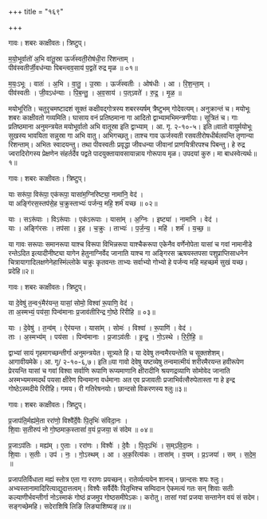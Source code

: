 +++
title = "१६९"

+++


गावः। शबरः काक्षीवतः। त्रिष्टुप्।

म॒यो॒भूर्वातो॑ अ॒भि वा॑तू॒स्रा ऊर्ज॑स्वती॒रोष॑धी॒रा रि॑शन्ताम् ।  
पीव॑स्वतीर्जी॒वध॑न्याः पिबन्त्वव॒साय॑ प॒द्वते॑ रुद्र मृळ ॥ ०१॥

म॒यः॒ऽभूः । वातः॑ । अ॒भि । वा॒तु॒ । उ॒स्राः । ऊर्ज॑स्वतीः । ओष॑धीः । आ । रि॒श॒न्ता॒म् ।  
पीव॑स्वतीः । जी॒वऽध॑न्याः । पि॒ब॒न्तु॒ । अ॒व॒साय॑ । प॒त्ऽवते॑ । रु॒द्र॒ । मृ॒ळ॒ ॥

मयोभूरिति। चतुरृचमष्टादशं सूक्तं कक्षीवद्गोत्रस्य शबरस्यर्षम् त्रैष्टुभम् गोदेवत्यम्। अनुक्रान्तं च। मयोभूः शबरः काक्षीवतो गव्यमिति। घासाय वनं प्रतिष्ठमाना गा आदितो द्वाभ्यामभिमन्त्रणीयाः। सूत्रितं च। गाः प्रतिष्ठमाना अनुमन्त्रयेत मयोभूर्वातो अभि वातूस्रा इति द्वाभ्याम् । आ. गृ. २-१०-५। इति॥वातो वायुर्मयोभूः सुखस्य भावयिता सन्नुस्रा गा अभि वातु। अभिगच्छतु। ताश्च गाव ऊर्जस्वती रसवतीरोषधीर्बलवन्ति तृणान्या रिशन्ताम्। अभितः स्वादयन्तु। तथा पीवस्वतीः प्रवृद्धा जीवधन्या जीवानां प्राणयित्रीरपश्च पिबन्तु। हे रुद्र ज्वरादिरोगस्य प्रेक्षणेन संहर्तर्देव पद्वते पादयुक्तायावसायान्नाय गोरूपाय मृळ। उपदयां कुरु। मा बाधस्वेत्यर्थः॥१॥

गावः। शबरः काक्षीवतः। त्रिष्टुप्।

याः सरू॑पा॒ विरू॑पा॒ एक॑रूपा॒ यासा॑म॒ग्निरिष्ट्या॒ नामा॑नि॒ वेद॑ ।  
या अङ्गि॑रस॒स्तप॑से॒ह च॒क्रुस्ताभ्यः॑ पर्जन्य॒ महि॒ शर्म॑ यच्छ ॥ ०२॥

याः । सऽरू॑पाः । विऽरू॑पाः । एक॑ऽरूपाः । यासा॑म् । अ॒ग्निः । इष्ट्या॑ । नामा॑नि । वेद॑ ।  
याः । अङ्गि॑रसः । तप॑सा । इ॒ह । च॒क्रुः । ताभ्यः॑ । प॒र्ज॒न्य॒ । महि॑ । शर्म॑ । य॒च्छ॒ ॥

या गावः सरूपाः समानरूपा याश्च विरूपा विभिन्नरूपा याश्चैकरूपा एकेनैव वर्णेनोपेता यासां च गवां नामानीडे रन्तेऽदित इत्यादीनीष्ट्या यागेन हेतुनाग्निर्वेद जानाति याश्च गा अङ्गिरस ऋषयस्तपसा पशुप्राप्तिसाधनेन चित्रायागादिलक्षणेनेहास्मिंल्लोके चक्रुः कृतवन्तः ताभ्यः सर्वाभ्यो गोभ्यो हे पर्जन्य महि महच्छर्म सुखं यच्छ। प्रदेहि॥२॥

गावः। शबरः काक्षीवतः। त्रिष्टुप्।

या दे॒वेषु॑ त॒न्व१॒॑मैर॑यन्त॒ यासां॒ सोमो॒ विश्वा॑ रू॒पाणि॒ वेद॑ ।  
ता अ॒स्मभ्यं॒ पय॑सा॒ पिन्व॑मानाः प्र॒जाव॑तीरिन्द्र गो॒ष्ठे रि॑रीहि ॥ ०३॥

याः । दे॒वेषु॑ । त॒न्व॑म् । ऐर॑यन्त । यासा॑म् । सोमः॑ । विश्वा॑ । रू॒पाणि॑ । वेद॑ ।  
ताः । अ॒स्मभ्य॑म् । पय॑सा । पिन्व॑मानाः । प्र॒जाऽव॑तीः । इ॒न्द्र॒ । गो॒ऽस्थे । रि॒री॒हि॒ ॥

द्वाभ्यां सायं गृहमागच्छन्तीर्गा अनुमन्त्रयेत। सूत्र्यते हि। या देवेषु तन्वमैरयन्तेति च सूक्तशेशम्। आगावीयमेके। आ. गृ/ २-१०-६,७। इति॥या गावो देवेषु यष्टव्येषु तन्वमात्मीयं शरीरमैरयन्त हवीरूपेण प्रेरयन्ति यासां च गवां विश्वा सर्वाणि रूपाणि रूप्यमाणानि क्षीरादीनि श्रयणद्रव्याणि सोमोवेद जानाति अस्मभ्यमस्मदर्थं पयसा क्षीरेण पिन्वमाना वर्धमानाः अत एव प्रजावतीः प्रजाभिर्वत्सैरुपेतास्ता गा हे इन्द्र गोष्ठेऽस्मदीये रिरीहि। गमय। री गतिरेषनयोः। छान्दसो विकरणस्य श्लुः॥३॥

गावः। शबरः काक्षीवतः। त्रिष्टुप्।

प्र॒जाप॑ति॒र्मह्य॑मे॒ता ररा॑णो॒ विश्वै॑र्दे॒वैः पि॒तृभिः॑ संविदा॒नः ।  
शि॒वाः स॒तीरुप॑ नो गो॒ष्ठमाक॒स्तासां॑ व॒यं प्र॒जया॒ सं स॑देम ॥ ०४॥

प्र॒जाऽप॑तिः । मह्य॑म् । ए॒ताः । ररा॑णः । विश्वैः॑ । दे॒वैः । पि॒तृऽभिः॑ । स॒म्ऽवि॒दा॒नः ।  
शि॒वाः । स॒तीः । उप॑ । नः॒ । गो॒ऽस्थम् । आ । अ॒क॒रित्य॑कः । तासा॑म् । व॒यम् । प्र॒ऽजया॑ । सम् । स॒दे॒म॒ ॥

प्रजापतिर्विधाता मह्यं स्तोत्र एता गा रराणः प्रयच्छन्। रातेर्व्यत्ययेन शानच्। छान्दसः शपः श्लुः। अभ्यस्तानामादिरित्याद्युदात्तत्वम्। विश्वैः सर्वैर्देवैः पितृभिश्च सम्विदान ऐकमत्यं गतः सन् शिवाः सतीः कल्याणीर्भवन्तीर्गा नोऽस्माकं गोष्ठं व्रजमुप गोष्ठसमीपेऽकः। करोतु। तासां गवां प्रजया सन्तानेन वयं सं सदेम। सङ्गच्छेमहि। सदेराशिषि लिङि लिङ्याशिष्यङ्॥४॥